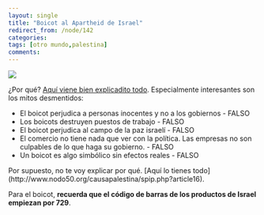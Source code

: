 ```yaml
---
layout: single
title: "Boicot al Apartheid de Israel"
redirect_from: /node/142
categories:
tags: [otro mundo,palestina]
comments: 
---
```

![](/images/posts/2010-06-16-boicot-al-apartheid-de-israel/P1040925.JPG)

¿Por qué? [Aquí viene bien explicadito todo](http://www.nodo50.org/causapalestina/spip.php?article16). Especialmente interesantes son los mitos desmentidos:

*   El boicot perjudica a personas inocentes y no a los gobiernos - FALSO
*   Los boicots destruyen puestos de trabajo - FALSO
*   El boicot perjudica al campo de la paz israelí - FALSO
*   El comercio no tiene nada que ver con la política. Las empresas no son culpables de lo que haga su gobierno. - FALSO
*   Un boicot es algo simbólico sin efectos reales - FALSO

<div>Por supuesto, no te voy explicar por qué. [Aquí lo tienes todo](http://www.nodo50.org/causapalestina/spip.php?article16).</div>

Para el boicot, **recuerda que el código de barras de los productos de Israel empiezan por 729**.
